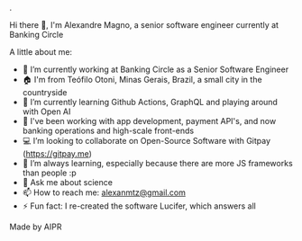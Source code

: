 .

Hi there 👋, I'm Alexandre Magno, a senior software engineer currently at Banking Circle

A little about me:

- 🔭 I’m currently working at Banking Circle as a Senior Software Engineer
- 🏠 I'm from Teófilo Otoni, Minas Gerais, Brazil, a small city in the countryside
- 🌱 I’m currently learning Github Actions, GraphQL and playing around with Open AI
- 👯 I've been working with app development, payment API's, and now banking operations and high-scale front-ends
- 💻 I’m looking to collaborate on Open-Source Software with Gitpay (https://gitpay.me)
- 📖 I’m always learning, especially because there are more JS frameworks than people :p
- 💬 Ask me about science
- 📫 How to reach me: alexanmtz@gmail.com
- ⚡ Fun fact: I re-created the software Lucifer, which answers all

Made by AIPR
